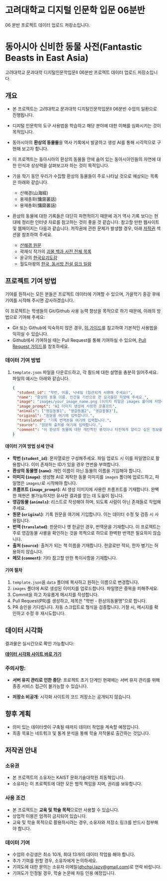 
# 고려대학교 디지털 인문학 입문 06분반

06 분반 프로젝트 데이터 업로드 저장소입니다.

# 동아시아 신비한 동물 사전(Fantastic Beasts in East Asia)

고려대학교 문과대학 디지털인문학입문II 06분반 프로젝트 데이터 업로드 저장소입니다.

## 개요

- 본 프로젝트는 고려대학교 문과대학 디지털인문학입문II 06분반 수업의 일환으로 진행됩니다.
- 디지털 인문학의 도구 사용법을 학습하고 해당 분야에 대한 이해를 심화시키는 것이 목적입니다.
- 동아시아의 **환상의 동물들**을 역사 기록에서 발굴하고 생성 AI를 통해 시각적으로 구현해 보고자 합니다.
- 이 프로젝트는 동아시아의 환상의 동물들 안에 숨어 있는 동아시아인들의 자연에 대한 인식과 상상력을 살펴보고자 하는 것이 목적입니다.
- 가을 학기 동안 우리가 수집할 환상의 동물들이 주로 나타날 것으로 예상되는 목록은 아래와 같습니다.
  - 산해경(山海經)
  - 용재총화(慵齋叢話)
  - 용재총화(慵齋叢話)
- 환상의 동물에 대한 기록들은 대단히 파편적이기 때문에 과거 역사 기록 보다는 현대에 정리한 인터넷 자료를 참고하는 것이 좋을 것 같습니다. 참고할 만한 웹사이트 및 웹페이지는 다음과 같습니다. 저작권에 관한 문제가 발생할 경우, 아래 [저작권](#저작권) 섹션을 참조하여 주세요.

  - [산해경 원문](https://zh.wikisource.org/wiki/%E5%B1%B1%E6%B5%B7%E7%B6%93)
  - 곽재식 작가의 [괴물 백과 사전 전체 목록](https://oldstory.postype.com/post/1477014)
  - 윤규의 [한국요괴도감](https://blog.naver.com/gkrbdbsgk2)
  - 월도마왕의 [한국, 동서방 전설 링크 일람](https://blog.naver.com/ichigeki1028/220931551383)

## 프로젝트 기여 방법

기여를 원하시는 모든 분들은 프로젝트 데이터에 기여할 수 있으며, 가을학기 종강 후에 기여를 시작해 주시면 감사하겠습니다.

이 프로젝트는 학생들의 Git/Github 사용 능력 향상을 목적으로 하기 때문에, 아래의 방법으로 기여해 주세요:

- Git 또는 Github에 익숙하지 않은 경우, [이 가이드](https://git-scm.com/book/ko/v2)를 참고하여 기본적인 사용법을 익히실 수 있습니다.
- Github에서 기여하실 때는 Pull Request를 통해 기여하실 수 있으며, [Pull Request 가이드](https://docs.github.com/en/github/collaborating-with-issues-and-pull-requests/about-pull-requests)를 참조하세요.

### 데이터 기여 방법

1. `template.json` 파일을 다운로드하고, 각 필드에 대한 설명을 충분히 읽어주세요. 파일의 예시는 아래와 같습니다.

   ```json
   {
     "student_id": "학번, 이름, 닉네임 (일관되게 사용해 주세요)",
     "name": "환상의 동물 이름. 인간을 기반으로 한 요괴들은 지양해 주세요.",
     "image": "images/your_image_name.png (이미지 파일은 images 폴더에 저장해 주세요. jpg 형식도 가능합니다.)",
     "image_prompt": "AI 이미지 생성에 사용한 프롬프트",
     "animals": ["영감동물1", "영감동물2", "영감동물3"],
     "original": "원문을 여기에 입력합니다.",
     "translated": "기록 번역본을 여기에 입력합니다.",
     "source": "원문의 출처를 여기에 입력합니다.",
     "comment": "이 환상의 동물에 대한 개인적인 생각이나 타인에게 알리고 싶은 정보를 여기에 입력합니다."
   }
   ```

#### 데이터 기여 방법 상세 안내

- **학번 (`student_id`)**: 문자열로만 구성해주세요. 파일 업로드 시 이를 파일명으로 활용합니다. 이미 존재하는 ID가 있을 경우 연번을 부여합니다.
- **환상의 동물명 (`name`)**: 개인 이름이 아닌 동물의 이름을 기입해야 합니다.
- **이미지 (`image`)**: 생성형 AI로 제작한 동물 이미지를 `images` 폴더에 업로드하고, 파일명은 `images/`로 시작해야 합니다.
- **프롬프트 (`image_prompt`)**: AI 생성 이미지에 사용한 프롬프트를 기재합니다. 완벽한 재현은 불가능하지만 유사한 결과를 얻는 데 도움이 됩니다.
- **영감동물 (`animals`)**: 리스트로 작성해야 하며, 되도록 사람이 아닌 존재들로 작업해 주세요.
- **원문 (`original`)**: 기록 원문을 여기에 기입합니다. 이는 데이터 수정 및 검증 시 사용됩니다.
- **번역 (`translated`)**: 한문이나 옛 한글인 경우, 번역문을 기재합니다. 이 프로젝트는 주로 영감동물 사용을 확인하는 것을 목적으로 하므로 완벽한 번역은 필요하지 않습니다.
- **출처 (`source`)**: 출처가 되는 책 이름을 기재합니다. 한글로만 적되, 한자 병기는 허용하지 않습니다.
- **메모 (`comment`)**: 기타 참고할 만한 특이사항을 기재합니다.

#### 기여 절차

1. `template.json`을 `data` 폴더에 복사하고 원하는 이름으로 변경합니다.
2. `images` 폴더에 AI로 생성된 이미지를 업로드합니다. 파일명은 중복을 피해주세요.
3. Commit을 하고 자유롭게 메시지를 작성합니다.
4. Pull Request(PR)를 생성하고, 제목은 "학번 - 환상의동물명"으로 합니다.
5. PR 승인을 기다립니다. 자동 스크립트로 형식을 검증합니다. 거절 시, 메시지를 확인하고 수정 후 재시도합니다.

## 데이터 시각화

결과물은 실시간으로 확인 가능합니다:

**[데이터 시각화 사이트 바로 가기](https://fantastic-beasts.cola172.store)**

### 주의사항:

- **서버 유지 관리로 인한 중단**: 프로젝트 초기 단계인 현재에는 서버 유지 관리를 위해 종종 서비스 접근이 불가능할 수 있습니다.

- **저장소 비공개**: 시각화 사이트의 코드 저장소는 공개되지 않습니다.

## 향후 계획

- 의미 있는 데이터셋이 구축될 때까지 데이터 작업을 계속할 예정입니다.
- 최종 목표는 네트워크 및 통계 분석을 통해 학술 저작물로 출간하는 것입니다.

## 저작권 안내

### 소유권

- 본 프로젝트의 소유자는 KAIST 문화기술대학원 최동혁입니다.
- 소유자는 이 프로젝트에 대한 모든 법적 책임을 지며, 권리를 보유합니다.

### 사용 조건

- 본 프로젝트는 **교육 및 학술 목적**으로만 사용할 수 있습니다.
- 상업적 이용은 엄격히 금지되어 있습니다.
- 교육 및 학술 목적으로 활용하시려는 경우, 소유자와 저장소 링크를 반드시 첨부해야 합니다.

### 데이터 기여

- 수업의 수강생은 최소 10개, 최대 13개의 데이터 작업을 해야 합니다.
- 추가 기여를 원할 경우, 소유자에게 논의하세요.
- 기여도에 대한 문의는 소유자 이메일([dhchoi.lazy@gmail.com](mailto:dhchoi.lazy@gmail.com))로 연락 바랍니다.
- 기여도가 인정될 경우, 학술 논문에 차등 인용 예정입니다.
